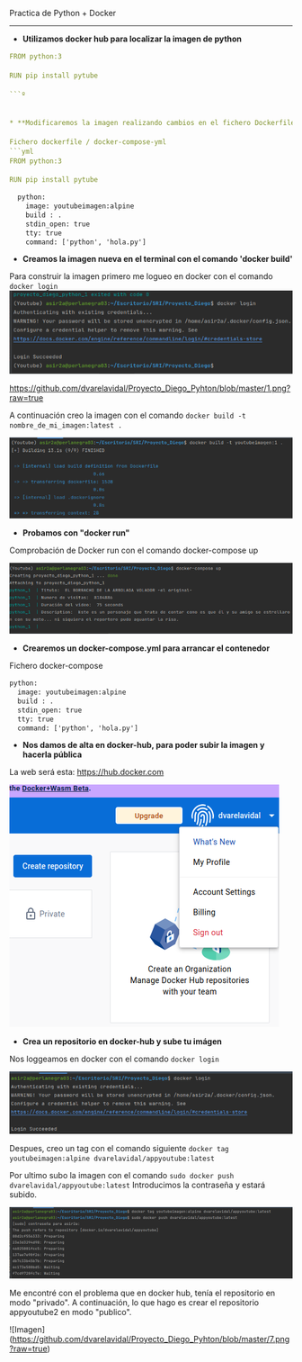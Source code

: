  Practica de Python  + Docker


---

* **Utilizamos docker hub para localizar la imagen de python**

```yml
FROM python:3

RUN pip install pytube

```º

    
* **Modificaremos la imagen realizando cambios en el fichero Dockerfile añadiendo lo siguiente dentro de el:**

Fichero dockerfile / docker-compose-yml
```yml
FROM python:3

RUN pip install pytube


```

```services:
  python:
    image: youtubeimagen:alpine
    build : .
    stdin_open: true
    tty: true
    command: ['python', 'hola.py']
```
* **Creamos la imagen nueva en el terminal con el comando 'docker build'**

Para construir la imagen primero me logueo en docker con el comando ```docker login ```
![Imagen](https://github.com/dvarelavidal/Proyecto_Diego_Pyhton/blob/master/1.png?raw=true)

https://github.com/dvarelavidal/Proyecto_Diego_Pyhton/blob/master/1.png?raw=true

A continuación creo la imagen con el comando ```docker build -t nombre_de_mi_imagen:latest .```

![Imagen](https://github.com/dvarelavidal/Proyecto_Diego_Pyhton/blob/master/2.png?raw=true)

* **Probamos con "docker run"**

Comprobación de Docker run con el comando docker-compose up


![Imagen](https://github.com/dvarelavidal/Proyecto_Diego_Pyhton/blob/master/4.png?raw=true)


* **Crearemos un docker-compose.yml para arrancar el contenedor**

Fichero docker-compose

  ``` services:
  python:
    image: youtubeimagen:alpine
    build : .
    stdin_open: true
    tty: true
    command: ['python', 'hola.py']
 
   ```
* **Nos damos de alta en  docker-hub, para poder subir la imagen y hacerla pública**

La web será esta: https://hub.docker.com


![Imagen](https://github.com/dvarelavidal/Proyecto_Diego_Pyhton/blob/master/Captura%20de%20pantalla%20de%202023-03-09%2015-55-53.png?raw=true)


* **Crea un repositorio en docker-hub y sube tu imágen**

Nos loggeamos en docker con el comando ```docker login```

![Imagen](https://github.com/dvarelavidal/Proyecto_Diego_Pyhton/blob/master/5.png?raw=true)

Despues, creo un tag con el comando siguiente ```docker tag youtubeimagen:alpine dvarelavidal/appyoutube:latest ```

Por ultimo subo la imagen con el comando ``` sudo docker push dvarelavidal/appyoutube:latest ```
Introducimos la contraseña y estará subido.

![Imagen](https://github.com/dvarelavidal/Proyecto_Diego_Pyhton/blob/master/6.png?raw=true)


Me encontré con el problema que en docker hub, tenía el repositorio en modo "privado".
A continuación, lo que hago es crear el repositorio appyoutube2 en modo "publico".

![Imagen] (https://github.com/dvarelavidal/Proyecto_Diego_Pyhton/blob/master/7.png?raw=true)


